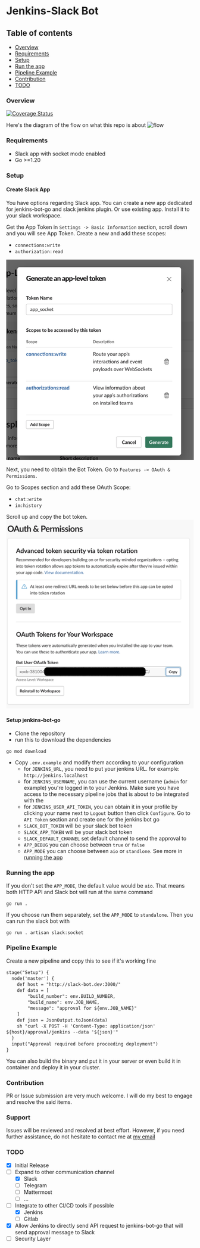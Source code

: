 # Jenkins-Slack Bot

## Table of contents

- [Overview](#overview)
- [Requirements](#requirements)
- [Setup](#setup)
- [Run the app](#running-the-app)
- [Pipeline Example](#pipeline-example)
- [Contribution](#contribution)
- [TODO](#todo)

### Overview

[![Coverage Status](https://coveralls.io/repos/github/mgufrone/jenkins-bot-go/badge.svg?branch=main)](https://coveralls.io/github/mgufrone/jenkins-bot-go?branch=main)

Here's the diagram of the flow on what this repo is about
![flow](https://www.planttext.com/api/plantuml/svg/DOun4i8m30HxlK8ym4DFmIIKj7c14ZGXn9Q2fOJlOpEcrPxshZEdx7kASF8d9qRwMD1CCZF0dMLTn31SyQP-mO7bWRHjMG-AcFczipaKL1D3f6bjcSHcD3EwejKp_226lwYVV551FbZQVo6jhIdwLdEcKRDNKzc7Bnq1kiBBuYy0)


### Requirements

- Slack app with socket mode enabled
- Go >=1.20

### Setup

#### Create Slack App

You have options regarding Slack app. You can create a new app dedicated for jenkins-bot-go and slack jenkins plugin. Or
use existing app. Install it to your slack workspace.

Get the App Token in `Settings -> Basic Information` section, scroll down and you will see App Token. Create a new and
add these scopes:

- `connections:write`
- `authorization:read`

![Screenshot](./screenshots/1-slack-app-token.png?raw=true "Slack App Token")

Next, you need to obtain the Bot Token. Go to `Features -> OAuth & Permissions`.

Go to Scopes section and add these OAuth Scope:

- `chat:write`
- `im:history`

Scroll up and copy the bot token.
![Screenshot](./screenshots/2-slack-bot-token.png?raw=true "Slack bot token")

#### Setup jenkins-bot-go

- Clone the repository
- run this to download the dependencies

```shell
go mod download
```

- Copy `.env.example` and modify them according to your configuration
    - for `JENKINS_URL`, you need to put your jenkins URL. for example: `http://jenkins.localhost`
    - for `JENKINS_USERNAME`, you can use the current username (`admin` for example) you're logged in to your Jenkins.
      Make sure you have access to the necessary pipeline jobs that is about to be integrated with the
    - for `JENKINS_USER_API_TOKEN`, you can obtain it in your profile by clicking your name next to `Logout` button then
      click `Configure`. Go to `API Token` section and create one for the jenkins bot go
    - `SLACK_BOT_TOKEN` will be your slack bot token
    - `SLACK_APP_TOKEN` will be your slack bot token
    - `SLACK_DEFAULT_CHANNEL` set default channel to send the approval to 
    - `APP_DEBUG` you can choose between `true` or `false`
    - `APP_MODE` you can choose between `aio` or `standlone`. See more in [running the app](#running-the-app)

### Running the app

If you don't set the `APP_MODE`, the default value would be `aio`. That means both HTTP API and Slack bot will run at the same command

```shell
go run .
```

If you choose run them separately, set the `APP_MODE` to `standalone`. Then you can run the slack bot with
```shell
go run . artisan slack:socket
```

### Pipeline Example

Create a new pipeline and copy this to see if it's working fine

```
stage("Setup") {
  node('master') {
    def host = "http://slack-bot.dev:3000/"
    def data = [
        "build_number": env.BUILD_NUMBER,
        "build_name": env.JOB_NAME,
        "message": "approval for ${env.JOB_NAME}"
    ]
    def json = JsonOutput.toJson(data)
    sh "curl -X POST -H 'Content-Type: application/json' ${host}/approval/jenkins --data '${json}'" 
  } 
  input("Approval required before proceeding deployment")
}
```

You can also build the binary and put it in your server or even build it in container and deploy it in your cluster.

### Contribution

PR or Issue submission are very much welcome. I will do my best to engage and resolve the said items.

### Support

Issues will be reviewed and resolved at best effort.
However, if you need further assistance, do not hesitate to contact me at [my email](mailto:mgufronefendi@gmail.com)

### TODO

- [x] Initial Release
- [ ] Expand to other communication channel
    - [x] Slack
    - [ ] Telegram
    - [ ] Mattermost
    - [ ] ...
- [ ] Integrate to other CI/CD tools if possible
  - [x] Jenkins
  - [ ] Gitlab
- [x] Allow Jenkins to directly send API request to jenkins-bot-go that will send approval message to Slack
- [ ] Security Layer
